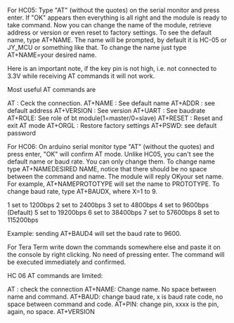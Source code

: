 For HC05: Type "AT" (without the quotes) on the serial monitor and press enter. If "OK" appears then everything is all right and the module is ready to take command. Now you can change the name of the module, retrieve address or version or even reset to factory settings. To see the default name, type AT+NAME. The name will be prompted, by default it is HC-05 or JY_MCU or something like that. To change the name just type AT+NAME=your desired name.

Here is an important note, if the key pin is not high, i.e. not connected to 3.3V while receiving AT commands it will not work.

Most useful AT commands are

AT : Ceck the connection.
AT+NAME : See default name
AT+ADDR : see default address
AT+VERSION : See version
AT+UART : See baudrate
AT+ROLE: See role of bt module(1=master/0=slave)
AT+RESET : Reset and exit AT mode
AT+ORGL : Restore factory settings
AT+PSWD: see default password

For HC06: On arduino serial monitor type "AT" (without the quotes) and press enter, "OK" will confirm AT mode. Unlike HC05, you can't see the default name or baud rate. You can only change them. To change name type AT+NAMEDESIRED NAME, notice that there should be no space between the command and name. The module will reply OKyour set name. For example, AT+NAMEPROTOTYPE will set the name to PROTOTYPE. To change baud rate, type AT+BAUDX, where X=1 to 9.

1 set to 1200bps
2 set to 2400bps
3 set to 4800bps
4 set to 9600bps (Default)
5 set to 19200bps
6 set to 38400bps
7 set to 57600bps
8 set to 115200bps

Example: sending AT+BAUD4 will set the baud rate to 9600.

For Tera Term write down the commands somewhere else and paste it on the console by right clicking. No need of pressing enter. The command will be executed immediately and confirmed.

HC 06 AT commands are limited:

AT : check the connection
AT+NAME: Change name. No space between name and command.
AT+BAUD: change baud rate, x is baud rate code, no space between command and code.
AT+PIN: change pin, xxxx is the pin, again, no space.
AT+VERSION

